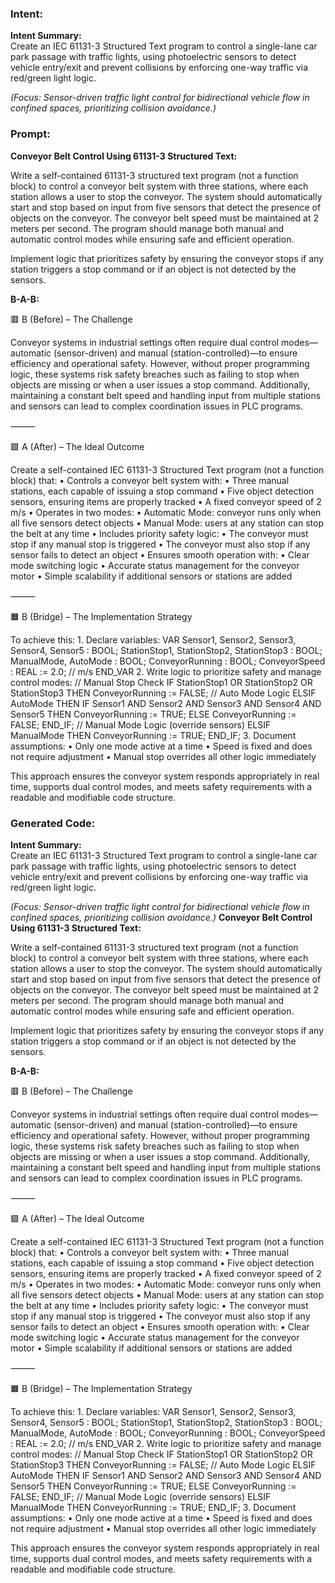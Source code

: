 ### Intent:
**Intent Summary:**  
Create an IEC 61131-3 Structured Text program to control a single-lane car park passage with traffic lights, using photoelectric sensors to detect vehicle entry/exit and prevent collisions by enforcing one-way traffic via red/green light logic.  

*(Focus: Sensor-driven traffic light control for bidirectional vehicle flow in confined spaces, prioritizing collision avoidance.)*

### Prompt:
**Conveyor Belt Control Using 61131-3 Structured Text:**

Write a self-contained 61131-3 structured text program (not a function block) to control a conveyor belt system with three stations, where each station allows a user to stop the conveyor. The system should automatically start and stop based on input from five sensors that detect the presence of objects on the conveyor. The conveyor belt speed must be maintained at 2 meters per second. The program should manage both manual and automatic control modes while ensuring safe and efficient operation.

Implement logic that prioritizes safety by ensuring the conveyor stops if any station triggers a stop command or if an object is not detected by the sensors.

**B-A-B:**

🟥 B (Before) – The Challenge

Conveyor systems in industrial settings often require dual control modes—automatic (sensor-driven) and manual (station-controlled)—to ensure efficiency and operational safety. However, without proper programming logic, these systems risk safety breaches such as failing to stop when objects are missing or when a user issues a stop command. Additionally, maintaining a constant belt speed and handling input from multiple stations and sensors can lead to complex coordination issues in PLC programs.

⸻

🟩 A (After) – The Ideal Outcome

Create a self-contained IEC 61131-3 Structured Text program (not a function block) that:
	•	Controls a conveyor belt system with:
	•	Three manual stations, each capable of issuing a stop command
	•	Five object detection sensors, ensuring items are properly tracked
	•	A fixed conveyor speed of 2 m/s
	•	Operates in two modes:
	•	Automatic Mode: conveyor runs only when all five sensors detect objects
	•	Manual Mode: users at any station can stop the belt at any time
	•	Includes priority safety logic:
	•	The conveyor must stop if any manual stop is triggered
	•	The conveyor must also stop if any sensor fails to detect an object
	•	Ensures smooth operation with:
	•	Clear mode switching logic
	•	Accurate status management for the conveyor motor
	•	Simple scalability if additional sensors or stations are added

⸻

🟧 B (Bridge) – The Implementation Strategy

To achieve this:
	1.	Declare variables:
 VAR
    Sensor1, Sensor2, Sensor3, Sensor4, Sensor5 : BOOL;
    StationStop1, StationStop2, StationStop3 : BOOL;
    ManualMode, AutoMode : BOOL;
    ConveyorRunning : BOOL;
    ConveyorSpeed : REAL := 2.0; // m/s
END_VAR
	2.	Write logic to prioritize safety and manage control modes:
 // Manual Stop Check
IF StationStop1 OR StationStop2 OR StationStop3 THEN
    ConveyorRunning := FALSE;
// Auto Mode Logic
ELSIF AutoMode THEN
    IF Sensor1 AND Sensor2 AND Sensor3 AND Sensor4 AND Sensor5 THEN
        ConveyorRunning := TRUE;
    ELSE
        ConveyorRunning := FALSE;
    END_IF;
// Manual Mode Logic (override sensors)
ELSIF ManualMode THEN
    ConveyorRunning := TRUE;
END_IF;
	3.	Document assumptions:
	•	Only one mode active at a time
	•	Speed is fixed and does not require adjustment
	•	Manual stop overrides all other logic immediately

This approach ensures the conveyor system responds appropriately in real time, supports dual control modes, and meets safety requirements with a readable and modifiable code structure.

### Generated Code:
**Intent Summary:**  
Create an IEC 61131-3 Structured Text program to control a single-lane car park passage with traffic lights, using photoelectric sensors to detect vehicle entry/exit and prevent collisions by enforcing one-way traffic via red/green light logic.  

*(Focus: Sensor-driven traffic light control for bidirectional vehicle flow in confined spaces, prioritizing collision avoidance.)*
**Conveyor Belt Control Using 61131-3 Structured Text:**

Write a self-contained 61131-3 structured text program (not a function block) to control a conveyor belt system with three stations, where each station allows a user to stop the conveyor. The system should automatically start and stop based on input from five sensors that detect the presence of objects on the conveyor. The conveyor belt speed must be maintained at 2 meters per second. The program should manage both manual and automatic control modes while ensuring safe and efficient operation.

Implement logic that prioritizes safety by ensuring the conveyor stops if any station triggers a stop command or if an object is not detected by the sensors.

**B-A-B:**

🟥 B (Before) – The Challenge

Conveyor systems in industrial settings often require dual control modes—automatic (sensor-driven) and manual (station-controlled)—to ensure efficiency and operational safety. However, without proper programming logic, these systems risk safety breaches such as failing to stop when objects are missing or when a user issues a stop command. Additionally, maintaining a constant belt speed and handling input from multiple stations and sensors can lead to complex coordination issues in PLC programs.

⸻

🟩 A (After) – The Ideal Outcome

Create a self-contained IEC 61131-3 Structured Text program (not a function block) that:
	•	Controls a conveyor belt system with:
	•	Three manual stations, each capable of issuing a stop command
	•	Five object detection sensors, ensuring items are properly tracked
	•	A fixed conveyor speed of 2 m/s
	•	Operates in two modes:
	•	Automatic Mode: conveyor runs only when all five sensors detect objects
	•	Manual Mode: users at any station can stop the belt at any time
	•	Includes priority safety logic:
	•	The conveyor must stop if any manual stop is triggered
	•	The conveyor must also stop if any sensor fails to detect an object
	•	Ensures smooth operation with:
	•	Clear mode switching logic
	•	Accurate status management for the conveyor motor
	•	Simple scalability if additional sensors or stations are added

⸻

🟧 B (Bridge) – The Implementation Strategy

To achieve this:
	1.	Declare variables:
 VAR
    Sensor1, Sensor2, Sensor3, Sensor4, Sensor5 : BOOL;
    StationStop1, StationStop2, StationStop3 : BOOL;
    ManualMode, AutoMode : BOOL;
    ConveyorRunning : BOOL;
    ConveyorSpeed : REAL := 2.0; // m/s
END_VAR
	2.	Write logic to prioritize safety and manage control modes:
 // Manual Stop Check
IF StationStop1 OR StationStop2 OR StationStop3 THEN
    ConveyorRunning := FALSE;
// Auto Mode Logic
ELSIF AutoMode THEN
    IF Sensor1 AND Sensor2 AND Sensor3 AND Sensor4 AND Sensor5 THEN
        ConveyorRunning := TRUE;
    ELSE
        ConveyorRunning := FALSE;
    END_IF;
// Manual Mode Logic (override sensors)
ELSIF ManualMode THEN
    ConveyorRunning := TRUE;
END_IF;
	3.	Document assumptions:
	•	Only one mode active at a time
	•	Speed is fixed and does not require adjustment
	•	Manual stop overrides all other logic immediately

This approach ensures the conveyor system responds appropriately in real time, supports dual control modes, and meets safety requirements with a readable and modifiable code structure.
